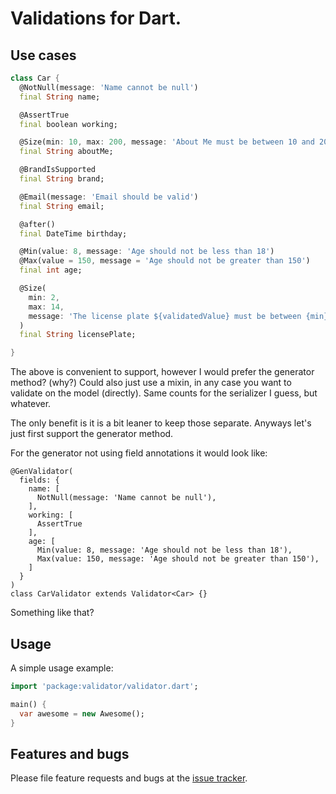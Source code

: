 # Validations for Dart.

## Use cases


```dart
class Car {
  @NotNull(message: 'Name cannot be null')
  final String name;

  @AssertTrue
  final boolean working;

  @Size(min: 10, max: 200, message: 'About Me must be between 10 and 200 characters')
  final String aboutMe;

  @BrandIsSupported
  final String brand;

  @Email(message: 'Email should be valid')
  final String email;

  @after()
  final DateTime birthday;

  @Min(value: 8, message: 'Age should not be less than 18')
  @Max(value = 150, message = 'Age should not be greater than 150')
  final int age;

  @Size(
    min: 2,
    max: 14,
    message: 'The license plate ${validatedValue} must be between {min} and {max} characters long'
  )
  final String licensePlate;

}

```
The above is convenient to support, however I would prefer the generator method? (why?)
Could also just use a mixin, in any case you want to validate on the model (directly).
Same counts for the serializer I guess, but whatever.

The only benefit is it is a bit leaner to keep those separate.
Anyways let's just first support the generator method.

For the generator not using field annotations it would look like:
```cart
@GenValidator(
  fields: {
    name: [
      NotNull(message: 'Name cannot be null'),
    ],
    working: [
      AssertTrue
    ],
    age: [
      Min(value: 8, message: 'Age should not be less than 18'),
      Max(value: 150, message: 'Age should not be greater than 150'),
    ]
  }
)
class CarValidator extends Validator<Car> {}
```

Something like that?



## Usage

A simple usage example:

```dart
import 'package:validator/validator.dart';

main() {
  var awesome = new Awesome();
}
```

## Features and bugs

Please file feature requests and bugs at the [issue tracker][tracker].

[tracker]: http://example.com/issues/replaceme
